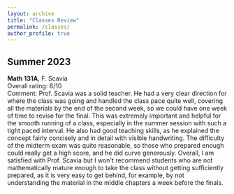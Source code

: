 ```yaml
---
layout: archive
title: "Classes Review"
permalink: /classes/
author_profile: true
---
```


Summer 2023 
------

**Math 131A**, F. Scavia <br>
Overall rating: 8/10 <br>
Comment: Prof. Scavia was a solid teacher. He had a very clear direction for where the class was going and handled the class pace quite well, covering all the materials by the end of the second week, so we could have one week of time to revise for the final. This was extremely important and helpful for the smooth running of a class, especially in the summer session with such a tight paced interval. He also had good teaching skills, as he explained the concept fairly concisely and in detail with visible handwriting. The difficulty of the midterm exam was quite reasonable, so those who prepared enough could really get a high score, and he did curve generously. Overall, I am satisfied with Prof. Scavia but I won't recommend students who are not mathematically mature enough to take the class without getting sufficiently prepared, as it is very easy to get behind, for example, by not understanding the material in the middle chapters a week before the finals.
